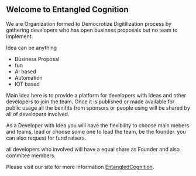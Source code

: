 ## Welcome to Entangled Cognition

We are Organization formed to Democrotize Digitilization process by gathering developers who has open business proposals but no team to implement.

Idea can be anything 
+ Business Proposal
+ fun  
+ AI based 
+ Automation
+ IOT based

Main idea here is to provide a platform for developers with Ideas and other developers to join the team. Once it is published or made available for public usage all the benifits from sponsors or people using will be shared by all of developers involved. 

As a Developer with Idea you will have the flexibility to choose main mebers and teams, lead or choose some one to lead the team, be the founder. you can also request for fund raisers.

all developers who involved will have a equal share as Founder and also commitee members.

Please visit our site for more information [EntangledCognition](https://entangledcognition.github.io/).



